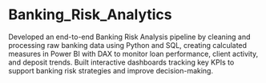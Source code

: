 # Banking_Risk_Analytics
Developed an end-to-end Banking Risk Analysis pipeline by cleaning and processing raw banking data using Python and SQL, creating calculated measures in Power BI with DAX to monitor loan performance, client activity, and deposit trends. Built interactive dashboards tracking key KPIs to support banking risk strategies and improve decision-making.
